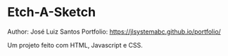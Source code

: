 # Etch-A-Sketch

Author: José Luiz Santos
Portfolio: https://jlsystemabc.github.io/portfolio/

Um projeto feito com HTML, Javascript e CSS.